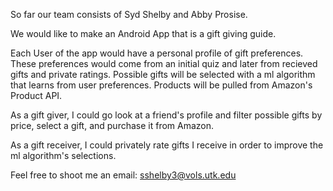 So far our team consists of Syd Shelby and Abby Prosise.

We would like to make an Android App that is a gift giving guide.

Each User of the app would have a personal profile of gift preferences. These preferences would come from an initial quiz and later from recieved gifts and private ratings. Possible gifts will be selected with a ml algorithm that learns from user preferences. Products will be pulled from Amazon's Product API.

As a gift giver, I could go look at a friend's profile and filter possible gifts by price, select a gift, and purchase it from Amazon.

As a gift receiver, I could privately rate gifts I receive in order to improve the ml algorithm's selections.

Feel free to shoot me an email: sshelby3@vols.utk.edu
